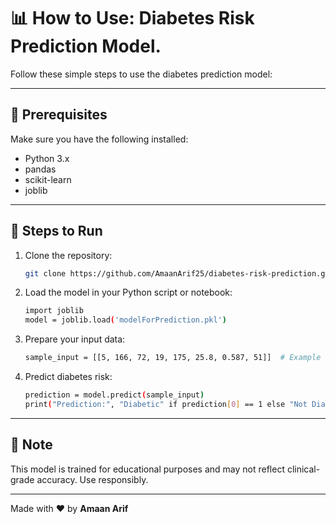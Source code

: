 # 📊 How to Use: Diabetes Risk Prediction Model.

Follow these simple steps to use the diabetes prediction model:

---

## 🔧 Prerequisites

Make sure you have the following installed:
- Python 3.x
- pandas
- scikit-learn
- joblib

---

## 🚀 Steps to Run

1. Clone the repository:
   ```bash
   git clone https://github.com/AmaanArif25/diabetes-risk-prediction.git
   
2. Load the model in your Python script or notebook:
   ```bash
   import joblib
   model = joblib.load('modelForPrediction.pkl')

3. Prepare your input data:
   ```bash
   sample_input = [[5, 166, 72, 19, 175, 25.8, 0.587, 51]]  # Example features

4. Predict diabetes risk:
   ```bash
   prediction = model.predict(sample_input)
   print("Prediction:", "Diabetic" if prediction[0] == 1 else "Not Diabetic")

---

## 🧠 Note
This model is trained for educational purposes and may not reflect clinical-grade accuracy. Use responsibly.

---

Made with ❤️ by **Amaan Arif**
